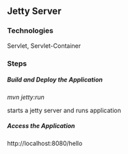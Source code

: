 ## Jetty Server

### Technologies
Servlet, Servlet-Container



### Steps
##### Build and Deploy the Application
*mvn jetty:run*

starts a jetty server and runs application

##### Access the Application
http://localhost:8080/hello

